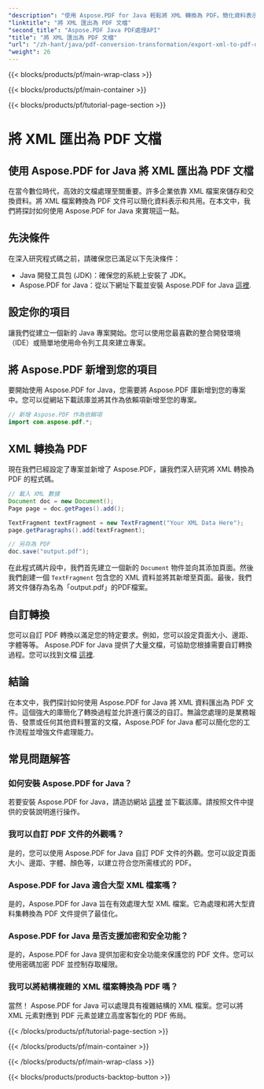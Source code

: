 ```yaml
---
"description": "使用 Aspose.PDF for Java 輕鬆將 XML 轉換為 PDF。簡化資料表示和共享。在本綜合指南中了解如何操作。"
"linktitle": "將 XML 匯出為 PDF 文檔"
"second_title": "Aspose.PDF Java PDF處理API"
"title": "將 XML 匯出為 PDF 文檔"
"url": "/zh-hant/java/pdf-conversion-transformation/export-xml-to-pdf-documents/"
"weight": 26
---
```


{{< blocks/products/pf/main-wrap-class >}}

{{< blocks/products/pf/main-container >}}

{{< blocks/products/pf/tutorial-page-section >}}

# 將 XML 匯出為 PDF 文檔


## 使用 Aspose.PDF for Java 將 XML 匯出為 PDF 文檔

在當今數位時代，高效的文檔處理至關重要。許多企業依靠 XML 檔案來儲存和交換資料。將 XML 檔案轉換為 PDF 文件可以簡化資料表示和共用。在本文中，我們將探討如何使用 Aspose.PDF for Java 來實現這一點。

## 先決條件

在深入研究程式碼之前，請確保您已滿足以下先決條件：

- Java 開發工具包 (JDK)：確保您的系統上安裝了 JDK。
- Aspose.PDF for Java：從以下網址下載並安裝 Aspose.PDF for Java [這裡](https://releases。aspose.com/pdf/java/).

## 設定你的項目

讓我們從建立一個新的 Java 專案開始。您可以使用您最喜歡的整合開發環境（IDE）或簡單地使用命令列工具來建立專案。 

## 將 Aspose.PDF 新增到您的項目

要開始使用 Aspose.PDF for Java，您需要將 Aspose.PDF 庫新增到您的專案中。您可以從網站下載該庫並將其作為依賴項新增至您的專案。

```java
// 新增 Aspose.PDF 作為依賴項
import com.aspose.pdf.*;
```

## XML 轉換為 PDF

現在我們已經設定了專案並新增了 Aspose.PDF，讓我們深入研究將 XML 轉換為 PDF 的程式碼。

```java
// 載入 XML 數據
Document doc = new Document();
Page page = doc.getPages().add();

TextFragment textFragment = new TextFragment("Your XML Data Here");
page.getParagraphs().add(textFragment);

// 另存為 PDF
doc.save("output.pdf");
```

在此程式碼片段中，我們首先建立一個新的 `Document` 物件並向其添加頁面。然後我們創建一個 `TextFragment` 包含您的 XML 資料並將其新增至頁面。最後，我們將文件儲存為名為「output.pdf」的PDF檔案。

## 自訂轉換

您可以自訂 PDF 轉換以滿足您的特定要求。例如，您可以設定頁面大小、邊距、字體等等。 Aspose.PDF for Java 提供了大量文檔，可協助您根據需要自訂轉換過程。您可以找到文檔 [這裡](https://reference。aspose.com/pdf/java/).

## 結論

在本文中，我們探討如何使用 Aspose.PDF for Java 將 XML 資料匯出為 PDF 文件。這個強大的庫簡化了轉換過程並允許進行廣泛的自訂。無論您處理的是業務報告、發票或任何其他資料豐富的文檔，Aspose.PDF for Java 都可以簡化您的工作流程並增強文件處理能力。

## 常見問題解答

### 如何安裝 Aspose.PDF for Java？

若要安裝 Aspose.PDF for Java，請造訪網站 [這裡](https://releases.aspose.com/pdf/java/) 並下載該庫。請按照文件中提供的安裝說明進行操作。

### 我可以自訂 PDF 文件的外觀嗎？

是的，您可以使用 Aspose.PDF for Java 自訂 PDF 文件的外觀。您可以設定頁面大小、邊距、字體、顏色等，以建立符合您所需樣式的 PDF。

### Aspose.PDF for Java 適合大型 XML 檔案嗎？

是的，Aspose.PDF for Java 旨在有效處理大型 XML 檔案。它為處理和將大型資料集轉換為 PDF 文件提供了最佳化。

### Aspose.PDF for Java 是否支援加密和安全功能？

是的，Aspose.PDF for Java 提供加密和安全功能來保護您的 PDF 文件。您可以使用密碼加密 PDF 並控制存取權限。

### 我可以將結構複雜的 XML 檔案轉換為 PDF 嗎？

當然！ Aspose.PDF for Java 可以處理具有複雜結構的 XML 檔案。您可以將 XML 元素對應到 PDF 元素並建立高度客製化的 PDF 佈局。

{{< /blocks/products/pf/tutorial-page-section >}}

{{< /blocks/products/pf/main-container >}}

{{< /blocks/products/pf/main-wrap-class >}}

{{< blocks/products/products-backtop-button >}}